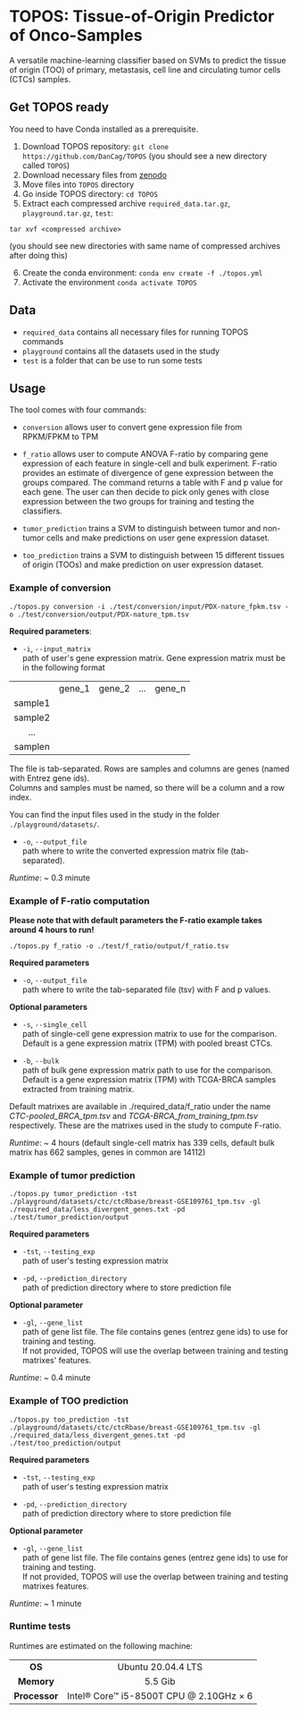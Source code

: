 TOPOS: Tissue-of-Origin Predictor of Onco-Samples
=================================================

A versatile machine-learning classifier based on SVMs to predict the tissue of origin (TOO) of primary, metastasis, cell line and circulating tumor cells (CTCs) samples.


Get TOPOS ready
---------------

You need to have Conda installed as a prerequisite.

1. Download TOPOS repository: `git clone https://github.com/DanCag/TOPOS` (you should see a new directory called `TOPOS`)
2. Download necessary files from [zenodo](https://zenodo.org/record/6901015#.Yt7OfexBxH5)
3. Move files into `TOPOS` directory
4. Go inside TOPOS directory: `cd TOPOS`
5. Extract each compressed archive `required_data.tar.gz`, `playground.tar.gz`, `test`:

```
tar xvf <compressed archive>
```
(you should see new directories with same name of compressed archives after doing this)

6. Create the conda environment: `conda env create -f ./topos.yml`
7. Activate the environment `conda activate TOPOS`



Data
----
* `required_data` contains all necessary files for running TOPOS commands
* `playground` contains all the datasets used in the study
* `test` is a folder that can be use to run some tests

Usage
-----


The tool comes with four commands:

- `conversion` allows user to convert gene expression file from RPKM/FPKM to TPM

- `f_ratio` allows user to compute ANOVA F-ratio by comparing gene expression of each feature in single-cell and bulk experiment. F-ratio provides an estimate of divergence of gene expression between the groups compared. The command returns a table with F and p value for each gene. The user can then decide to pick only genes with close expression between the two groups for training and testing the classifiers.

- `tumor_prediction` trains a SVM to distinguish between tumor and non-tumor cells and make predictions on user gene expression dataset.

- `too_prediction` trains a SVM to distinguish between 15 different tissues of origin (TOOs) and make prediction on user expression dataset.



### Example of conversion

```
./topos.py conversion -i ./test/conversion/input/PDX-nature_fpkm.tsv -o ./test/conversion/output/PDX-nature_tpm.tsv 
```

**Required parameters**:

* `-i`, `--input_matrix`<br>
path of user's gene expression matrix. Gene expression matrix must be in the following format


| | | | | |
| :----:  | :----: | :----: | :----: | :----: |
|         | gene_1 | gene_2 | ...    | gene_n | 
| sample1 |
| sample2 |
| ...     | 
| samplen |

The file is tab-separated. Rows are samples and columns are genes (named with Entrez gene ids).<br>
Columns and samples must be named, so there will be a column and a row index.<br>

You can find the input files used in the study in the folder `./playground/datasets/`.
 
* `-o`, `--output_file`<br>
path where to write the converted expression matrix file (tab-separated).

*Runtime*: ~ 0.3 minute



### Example of F-ratio computation
**Please note that with default parameters the F-ratio example takes around 4 hours to run!**

```
./topos.py f_ratio -o ./test/f_ratio/output/f_ratio.tsv

```

**Required parameters**

- `-o`, `--output_file`<br>
path where to write the tab-separated file (tsv) with F and p values.<br>

**Optional parameters**
 
- `-s`, `--single_cell`<br>
path of single-cell gene expression matrix to use for the comparison.<br> 
Default is a gene expression matrix (TPM) with pooled breast CTCs.

- `-b`, `--bulk`<br>
path of bulk gene expression matrix path to use for the comparison.<br>
Default is a gene expression matrix (TPM) with TCGA-BRCA samples extracted from training matrix.<br>

Default matrixes are available in ./required_data/f_ratio under the name _CTC-pooled_BRCA_tpm.tsv_ and _TCGA-BRCA\_from_training_tpm.tsv_ respectively. These are the matrixes used in the study to compute F-ratio.

*Runtime*: ~ 4 hours (default single-cell matrix has 339 cells, default bulk matrix has 662 samples, genes in common are 14112)



### Example of tumor prediction

```
./topos.py tumor_prediction -tst ./playground/datasets/ctc/ctcRbase/breast-GSE109761_tpm.tsv -gl ./required_data/less_divergent_genes.txt -pd ./test/tumor_prediction/output
```

**Required parameters**

- `-tst`, `--testing_exp`<br>
path of user's testing expression matrix

- `-pd`, `--prediction_directory`<br>
path of prediction directory where to store prediction file


**Optional parameter**

- `-gl`, `--gene_list`<br>
path of gene list file. The file contains genes (entrez gene ids) to use for training and testing.<br>
If not provided, TOPOS will use the overlap between training and testing matrixes' features.

*Runtime*: ~ 0.4 minute



### Example of TOO prediction
```
./topos.py too_prediction -tst ./playground/datasets/ctc/ctcRbase/breast-GSE109761_tpm.tsv -gl ./required_data/less_divergent_genes.txt -pd ./test/too_prediction/output

```

**Required parameters**

- `-tst`, `--testing_exp`<br>
path of user's testing expression matrix

- `-pd`, `--prediction_directory`<br>
path of prediction directory where to store prediction file


**Optional parameter**

- `-gl`, `--gene_list`<br>
path of gene list file. The file contains genes (entrez gene ids) to use for training and testing.<br>
If not provided, TOPOS will use the overlap between training and testing matrixes features.

*Runtime*: ~ 1 minute


### Runtime tests
Runtimes are estimated on the following machine:

| | |
| :----: | :----: |
| **OS**     | Ubuntu 20.04.4 LTS |
| **Memory** | 5.5 Gib     |
| **Processor** | Intel® Core™ i5-8500T CPU @ 2.10GHz × 6 |

